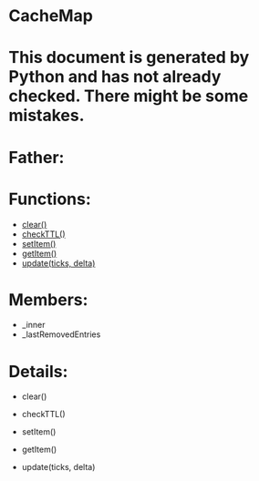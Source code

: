 CacheMap
===

# This document is generated by Python and has not already checked. There might be some mistakes.

# Father:

# Functions:
* [clear()](#clear)
* [checkTTL()](#checkTTL)
* [setItem()](#setItem)
* [getItem()](#getItem)
* [update(ticks, delta)](#update)

# Members:
* _inner
* _lastRemovedEntries

# Details:
<p id=clear></p>

* clear()
	

<p id=checkTTL></p>

* checkTTL()
	

<p id=setItem></p>

* setItem()
	

<p id=getItem></p>

* getItem()
	

<p id=update></p>

* update(ticks, delta)
	

